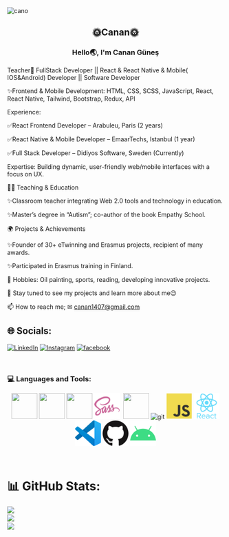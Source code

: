 <img width="600" height="500" alt="cano" src="https://github.com/user-attachments/assets/9a05a95f-1b98-468e-9723-4cf0834666b9" />



<h2 align="center"> 🌞Canan🌞</h2>

<h3 align="center">Hello🌏, I'm Canan Güneş</h3>

Teacher🏅 FullStack Developer || React & React Native & Mobile( IOS&Android) Developer || Software Developer

✨Frontend & Mobile Development: HTML, CSS, SCSS, JavaScript, React, React Native, Tailwind, Bootstrap, Redux, API

Experience:

✅React Frontend Developer – Arabuleu, Paris (2 years)

✅React Native & Mobile Developer – EmaarTechs, Istanbul (1 year)

✅Full Stack Developer – Didiyos Software, Sweden (Currently)

Expertise: Building dynamic, user-friendly web/mobile interfaces with a focus on UX.

👩‍🏫 Teaching & Education

✨Classroom teacher integrating Web 2.0 tools and technology in education.

✨Master’s degree in “Autism”; co-author of the book Empathy School.

🌍 Projects & Achievements

✨Founder of 30+ eTwinning and Erasmus projects, recipient of many awards.

✨Participated in Erasmus training in Finland.

🎨 Hobbies: Oil painting, sports, reading, developing innovative projects.

💫 Stay tuned to see my projects and learn more about me😉

📫 How to reach me;
✉ canan1407@gmail.com

## 🌐 Socials:
[![LinkedIn](https://img.shields.io/badge/LinkedIn-%230077B5.svg?logo=linkedin&logoColor=white)](https://linkedin.com/in/canan-güneş-akgül) [![Instagram](https://img.shields.io/badge/Instagram-%23E4405F.svg?logo=Instagram&logoColor=white)](https://instagram.com/cnn_gunes06) [![facebook](https://img.shields.io/badge/facebook-%230077B5.svg?logo=facebook&logoColor=white)](https://www.facebook.com/) 

<br />


### 💻 Languages and Tools:
<p align="center">
    <img src="https://cdn.jsdelivr.net/gh/devicons/devicon/icons/git/git-plain-wordmark.svg" height="60" width="60"/>
    <img src="https://cdn.jsdelivr.net/gh/devicons/devicon/icons/html5/html5-original-wordmark.svg" height="60" width="60"/>
    <img src="https://cdn.jsdelivr.net/gh/devicons/devicon/icons/css3/css3-original-wordmark.svg" height="60" width="60"/>
    <img src="https://github.com/devicons/devicon/blob/master/icons/sass/sass-original.svg" title="SASS" alt="SASS" width="60" height="60"/>&nbsp;
    <img src="https://cdn.jsdelivr.net/gh/devicons/devicon/icons/bootstrap/bootstrap-original-wordmark.svg" height="60" width="60"/> 
    <img src="https://www.vectorlogo.zone/logos/git-scm/git-scm-icon.svg" alt="git" width="60" height="60"/> 
    <img src="https://raw.githubusercontent.com/devicons/devicon/master/icons/javascript/javascript-original.svg" alt="javascript" width="60" height="60"/>  
    <img src="https://raw.githubusercontent.com/devicons/devicon/master/icons/react/react-original-wordmark.svg" alt="react" width="60" height="60"/> 
    <img src="https://raw.githubusercontent.com/github/explore/80688e429a7d4ef2fca1e82350fe8e3517d3494d/topics/visual-studio-code/visual-studio-code.png" widht="60" height="60" />
    <img src="https://raw.githubusercontent.com/github/explore/78df643247d429f6cc873026c0622819ad797942/topics/github/github.png" widht="60" height="60" />
    <img src="https://raw.githubusercontent.com/github/explore/80688e429a7d4ef2fca1e82350fe8e3517d3494d/topics/android/android.png" widht="60" height="60" />
<br />
</p>


<br />






# 📊 GitHub Stats:
![](https://github-readme-stats.vercel.app/api?username=canan777&theme=default&hide_border=false&include_all_commits=false&count_private=false)<br/>
![](https://github-readme-streak-stats.herokuapp.com/?user=canan777&theme=default&hide_border=false)<br/>
![](https://github-readme-stats.vercel.app/api/top-langs/?username=canan777&theme=default&hide_border=false&include_all_commits=false&count_private=false&layout=compact)




              
